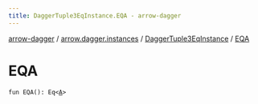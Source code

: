 ```yaml
---
title: DaggerTuple3EqInstance.EQA - arrow-dagger
---
```


[arrow-dagger](../../index.html) / [arrow.dagger.instances](../index.html) / [DaggerTuple3EqInstance](index.html) / [EQA](./-e-q-a.html)

# EQA

`fun EQA(): Eq<`[`A`](index.html#A)`>`
